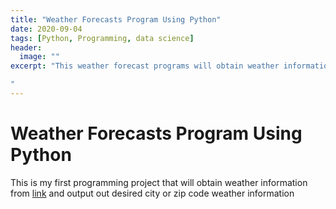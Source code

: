 ```yaml
---
title: "Weather Forecasts Program Using Python"
date: 2020-09-04
tags: [Python, Programming, data science]
header:
  image: ""
excerpt: "This weather forecast programs will obtain weather information from OpenWeatherMap website

"
---
```


# Weather Forecasts Program Using Python

This is my first programming project that will obtain weather information from [link](openweathermap.org) and output out desired city or zip code weather information
